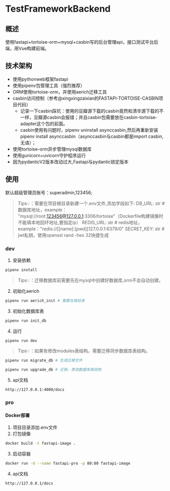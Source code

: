 # TestFrameworkBackend

## 概述
使用fastapi+tortoise-orm+mysql+casbin写的后台管理api，接口测试平台后端，用Vue构建前端。
## 技术架构
- 使用pythonweb框架fastapi
- 使用pipenv包管理工具（强烈推荐）
- ORM使用tortoise-orm，并使用aerich迁移工具
- casbin访问控制（参考@xingxingzaixian的FASTAPI-TORTOISE-CASBIN项目代码）
    - 记录一下casbin踩坑：使用的豆瓣源下载的casbin竟然和清华源下载的不一样，豆瓣源casbin会报错；并且casbin包需要放在casbin-tortoise-adapter这个包的前面。
    - casbin使用有问题时，pipenv uninstall asynccasbin,然后再重新安装pipenv install asynccasbin（asynccasbin与casbin都是import casbin,无语）；
- 使用tortoise-orm异步管理mysql数据库
- 使用gunicorn+uvicorn守护程序运行
- 因为pydanticV2版本改动过大,Fastapi与pydantic锁定版本
## 使用
默认超级管理员账号：superadmin,123456;
> Tips💡：需要在项目根目录新建一个.env文件,添加字段如下:
>   DB_URL: str   # 数据库地址，example： "mysql://root:123456@127.0.0.1:3306/tortoise"（Dockerfile构建镜像时不能填本地回环地址,要指定ip）
>   REDIS_URL: str  # redis地址，example："redis://[[name]:[pwd]]127.0.0.1:6379/0"
>   SECRET_KEY: str  # jwt私钥，使用openssl rand -hex 32快捷生成
### dev
1. 安装依赖
```Bash
pipenv install
```
> Tips💡：迁移数据库前需要先在mysql中创建好数据库,orm不会自动创建。
2. 初始化aerich
```Bash
pipenv run aerich_init # 需要在根目录
```
3. 初始化数据库表
```Bash
pipenv run init_db
```
4. 运行
```Bash
pipenv run dev
```
> Tips💡：如果有修改modules表结构，需要迁移同步数据库表结构。

```Bash
pipenv run migrate_db # 生成迁移文件
```
```Bash
pipenv run upgrade_db # 迁移，修改数据库表结构
```
5. api文档
```Text
http://127.0.0.1:4000/docs
```
### pro
#### Docker部署
1. 项目目录添加.env文件
2. 打包镜像
```Bash
docker build -t fastapi-image .
```
3. 启动容器
```Bash
docker run -d --name fastapi-pro -p 80:80 fastapi-image
```
4. api文档
```Text
http://127.0.0.1/docs
```